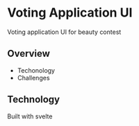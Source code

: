 # Voting Application UI

Voting application UI for beauty contest

## Overview

- Techonology
- Challenges

## Technology

Built with svelte
